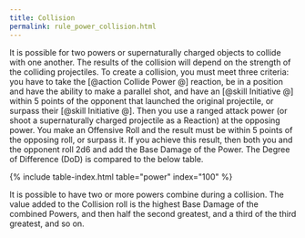 ```yaml
---
title: Collision
permalink: rule_power_collision.html
---
```


It is possible for two powers or supernaturally charged objects to collide with one another. The results of the collision will depend on the strength of the colliding projectiles. To create a collision, you must meet three criteria: you have to take the [@action Collide Power @] reaction, be in a position and have the ability to make a parallel shot, and have an [@skill Initiative @] within 5 points of the opponent that launched the original projectile, or surpass their [@skill Initiative @]. Then you use a ranged attack power (or shoot a supernaturally charged projectile as a Reaction) at the opposing power. You make an Offensive Roll and the result must be within 5 points of the opposing roll, or surpass it. If you achieve this result, then both you and the opponent roll 2d6 and add the Base Damage of the Power. The Degree of Difference (DoD) is compared to the below table.

{% include table-index.html table="power" index="100" %}

It is possible to have two or more powers combine during a collision. The value added to the Collision roll is the highest Base Damage of the combined Powers, and then half the second greatest, and a third of the third greatest, and so on.